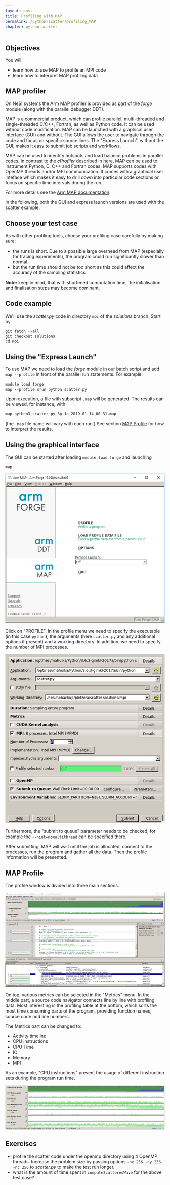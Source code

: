 ```yaml
---
layout: post
title: Profiling with MAP
permalink: /python-scatter/profiling_MAP
chapter: python-scatter
---
```


## Objectives

You will:

* learn how to use MAP to profile an MPI code
* learn how to interpret MAP profiling data


## MAP profiler

On NeSI systems the [Arm MAP](https://www.arm.com/products/development-tools/server-and-hpc/forge/map) profiler is provided as part of the *forge* module (along with the parallel debugger DDT).

MAP is a commercial product, which can profile parallel, multi-threaded and single-threaded C/C++, Fortran, as well as Python code. It can be used without code modification.
MAP can be launched with a graphical user interface (GUI) and without. The GUI allows the user to navigate through the code and focus on specific source lines. The "Express Launch", without the GUI, makes it easy to submit job scripts and workflows.

MAP can be used to identify hotspots and load balance problems in parallel codes. In contrast to the *cProfiler* described in [here](profiling), MAP can be used to instrument Python, C, C++ and Fortran codes. MAP supports codes with OpenMP threads and/or MPI communication. It comes with a graphical user inteface which makes it easy to drill down into particular code sections or focus on specific time intervals during the run. 

For more details see the [Arm MAP documentation](https://developer.arm.com/docs/101136/latest/map).

In the following, both the GUI and express launch versions are used with the scatter example.

## Choose your test case

As with other profiling tools, choose your profiling case carefully by making sure:
* the runs is short. Due to a possible large overhead from MAP (especially for tracing experiments), the program could run significantly slower than normal.
* but the run time should not be too short as this could affect the accuracy of the sampling statistics

**Note:** keep in mind, that with shortened computation time, the initialisation and finalisation steps may become dominant.


## Code example

We'll use the *scatter.py* code in directory `mpi` of the *solutions* branch. Start by

```
git fetch --all
git checkout solutions
cd mpi
```

## Using the "Express Launch"

To use MAP we need to load the *forge* module in our batch script and add `map --profile` in front of the parallel run statements. For example:
```
module load forge
map --profile srun python scatter.py
```
Upon execution, a file with subscript `.map` will be generated. The results can be viewed, for instance, with
```
map python3_scatter_py_8p_1n_2019-01-14_00-31.map
```
(the `.map` file name will vary with each run.) See section [MAP Profile](#map-profile) for how to interpret the results.

## Using the graphical interface

The GUI can be started after loading `module load forge` and launching
```
map
```

[![Arm MAP main](images/ARM_MAP_main.png)](images/ARM_MAP_main.png)

Click on "PROFILE". In the profile menu we need to specify the executable (in this case `python`), the arguments (here `scatter.py` and any additional options if present) and a working directory. In addition, we need to specify the number of MPI processes.

[![Arm MAP main](images/ARM_MAP_run.png)](images/ARM_MAP_run.png)

Furthermore, the "submit to queue" parameter needs to be checked, for example the `--hint=nomultithread` can be specified there.

After submitting, MAP will wait until the job is allocated, connect to the processes, run the program and gather all the data. Then the profile information will be presented.

## MAP Profile

The profile window is divided into three main sections.

[![example-map-scatter](images/ARM_MAP_scatter_mpi.png)](images/ARM_MAP_scatter_mpi.png)

On top, various metrics can be selected in the "Metrics" menu.
In the middle part, a source code navigator connects line by line with profiling data.
Most interesting is the profiling table at the bottom, which sorts the most time consuming parts of the program, providing
function names, source code and line numbers.

The Metrics part can be changed to:
* Activity timeline
* CPU instructions
* CPU Time
* IO
* Memory
* MPI

As an example, "CPU instructions" present the usage of different instruction sets during the program run time.

[![example-map-scatter_CPU](images/ARM_MAP_scatter_mpi_CPU.png)](images/ARM_MAP_scatter_mpi_CPU.png)

## Exercises

 * profile the scatter code under the openmp directory using 4 OpenMP threads. Increase the problem size by passing options `-nx 256 -ny 256 -nc 256` to *scatter.py* to make the test run longer.
 * what is the amount of time spent in `computeScatteredWave` for the above test case?
